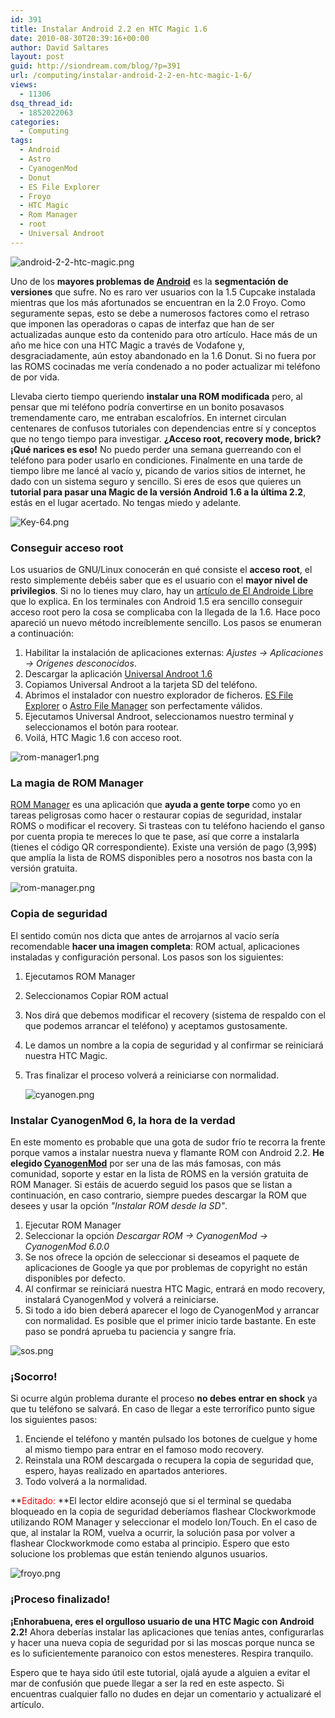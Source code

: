 ```yaml
---
id: 391
title: Instalar Android 2.2 en HTC Magic 1.6
date: 2010-08-30T20:39:16+00:00
author: David Saltares
layout: post
guid: http://siondream.com/blog/?p=391
url: /computing/instalar-android-2-2-en-htc-magic-1-6/
views:
  - 11306
dsq_thread_id:
  - 1852022063
categories:
  - Computing
tags:
  - Android
  - Astro
  - CyanogenMod
  - Donut
  - ES File Explorer
  - Froyo
  - HTC Magic
  - Rom Manager
  - root
  - Universal Androot
---
```


![android-2-2-htc-magic.png](/img/wp/android-2-2-htc-magic.png)

Uno de los **mayores problemas de [Android](http://es.wikipedia.org/wiki/Android)** es la **segmentación de versiones** que sufre. No es raro ver usuarios con la 1.5 Cupcake instalada mientras que los más afortunados se encuentran en la 2.0 Froyo. Como seguramente sepas, esto se debe a numerosos factores como el retraso que imponen las operadoras o capas de interfaz que han de ser actualizadas aunque esto da contenido para otro artículo. Hace más de un año me hice con una HTC Magic a través de Vodafone y, desgraciadamente, aún estoy abandonado en la 1.6 Donut. Si no fuera por las ROMS cocinadas me vería condenado a no poder actualizar mi teléfono de por vida.

Llevaba cierto tiempo queriendo **instalar una ROM modificada** pero, al pensar que mi teléfono podría convertirse en un bonito posavasos tremendamente caro, me entraban escalofríos. En internet circulan centenares de confusos tutoriales con dependencias entre sí y conceptos que no tengo tiempo para investigar. **¿Acceso root, recovery mode, brick? ¡Qué narices es eso!** No puedo perder una semana guerreando con el teléfono para poder usarlo en condiciones. Finalmente en una tarde de tiempo libre me lancé al vacío y, picando de varios sitios de internet, he dado con un sistema seguro y sencillo. Si eres de esos que quieres un **tutorial para pasar una Magic de la versión Android 1.6 a la última 2.2**, estás en el lugar acertado. No tengas miedo y adelante.

![Key-64.png](/img/wp/Key-64.png)

### Conseguir acceso root

Los usuarios de GNU/Linux conocerán en qué consiste el **acceso root**, el resto simplemente debéis saber que es el usuario con el **mayor nivel de privilegios**. Si no lo tienes muy claro, hay un [artículo de El Androide Libre](http://www.elandroidelibre.com/todo-debes-saber-sobre-root) que lo explica. En los terminales con Android 1.5 era sencillo conseguir acceso root pero la cosa se complicaba con la llegada de la 1.6\. Hace poco apareció un nuevo método increíblemente sencillo. Los pasos se enumeran a continuación:

1. Habilitar la instalación de aplicaciones externas: _Ajustes → Aplicaciones → Orígenes desconocidos_.
2. Descargar la aplicación [Universal Androot 1.6](http://www.megaupload.com/?d=W3OGVL6E)
3. Copiamos Universal Androot a la tarjeta SD del teléfono.
4. Abrimos el instalador con nuestro explorador de ficheros. [ES File Explorer](http://www.estrongs.com/products.html) o [Astro File Manager](http://www.metago.net/astro/fm/) son perfectamente válidos.
5. Ejecutamos Universal Androot, seleccionamos nuestro terminal y seleccionamos el botón para rootear.
6. Voilá, HTC Magic 1.6 con acceso root.

![rom-manager1.png](/img/wp/rom-manager1.png)

### La magia de ROM Manager

[ROM Manager](http://www.clockworkmod.com/) es una aplicación que **ayuda a gente torpe** como yo en tareas peligrosas como hacer o restaurar copias de seguridad, instalar ROMS o modificar el recovery. Si trasteas con tu teléfono haciendo el ganso por cuenta propia te mereces lo que te pase, así que corre a instalarla (tienes el código QR correspondiente). Existe una versión de pago (3,99$) que amplía la lista de ROMS disponibles pero a nosotros nos basta con la versión gratuita.

![rom-manager.png](/img/wp/rom-manager.png)

### Copia de seguridad

El sentido común nos dicta que antes de arrojarnos al vacío sería recomendable **hacer una imagen completa**: ROM actual, aplicaciones instaladas y configuración personal. Los pasos son los siguientes:

1.  Ejecutamos ROM Manager
2.  Seleccionamos Copiar ROM actual
3.  Nos dirá que debemos modificar el recovery (sistema de respaldo con el que podemos arrancar el teléfono) y aceptamos gustosamente.
4.  Le damos un nombre a la copia de seguridad y al confirmar se reiniciará nuestra HTC Magic.
5.  Tras finalizar el proceso volverá a reiniciarse con normalidad.

    ![cyanogen.png](/img/wp/cyanogen.png)

    

    

### Instalar CyanogenMod 6, la hora de la verdad

En este momento es probable que una gota de sudor frío te recorra la frente porque vamos a instalar nuestra nueva y flamante ROM con Android 2.2\. **He elegido [CyanogenMod](http://www.cyanogenmod.com/)** por ser una de las más famosas, con más comunidad, soporte y estar en la lista de ROMS en la versión gratuita de ROM Manager. Si estáis de acuerdo seguid los pasos que se listan a continuación, en caso contrario, siempre puedes descargar la ROM que desees y usar la opción *"Instalar ROM desde la SD"*.

1.  Ejecutar ROM Manager
2.  Seleccionar la opción *Descargar ROM → CyanogenMod → CyanogenMod 6.0.0*
3.  Se nos ofrece la opción de seleccionar si deseamos el paquete de aplicaciones de Google ya que por problemas de copyright no están disponibles por defecto.
4.  Al confirmar se reiniciará nuestra HTC Magic, entrará en modo recovery, instalará CyanogenMod y volverá a reiniciarse.
5.  Si todo a ido bien deberá aparecer el logo de CyanogenMod y arrancar con normalidad. Es posible que el primer inicio tarde bastante. En este paso se pondrá aprueba tu paciencia y sangre fría.

![sos.png](/img/wp/sos.png)

### ¡Socorro!

Si ocurre algún problema durante el proceso **no debes entrar en shock** ya que tu teléfono se salvará. En caso de llegar a este terrorífico punto sigue los siguientes pasos:

1.  Enciende el teléfono y mantén pulsado los botones de cuelgue y home al mismo tiempo para entrar en el famoso modo recovery.
2.  Reinstala una ROM descargada o recupera la copia de seguridad que, espero, hayas realizado en apartados anteriores.
3.  Todo volverá a la normalidad.

**<span style="color: #ff0000;">Editado:</span> **El lector eldire aconsejó que si el terminal se quedaba bloqueado en la copia de seguridad deberíamos flashear Clockworkmode utilizando ROM Manager y seleccionar el modelo Ion/Touch. En el caso de que, al instalar la ROM, vuelva a ocurrir, la solución pasa por volver a flashear Clockworkmode como estaba al principio. Espero que esto solucione los problemas que están teniendo algunos usuarios.

![froyo.png](/img/wp/froyo.png)

### ¡Proceso finalizado!

**¡Enhorabuena, eres el orgulloso usuario de una HTC Magic con Android 2.2!** Ahora deberías instalar las aplicaciones que tenías antes, configurarlas y hacer una nueva copia de seguridad por si las moscas porque nunca se es lo suficientemente paranoico con estos menesteres. Respira tranquilo.

Espero que te haya sido útil este tutorial, ojalá ayude a alguien a evitar el mar de confusión que puede llegar a ser la red en este aspecto. Si encuentras cualquier fallo no dudes en dejar un comentario y actualizaré el artículo.
